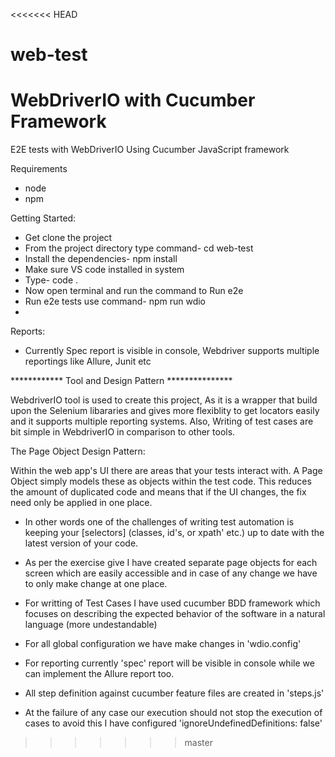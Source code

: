 <<<<<<< HEAD
# web-test
WebDriverIO with Cucumber Framework
=======

E2E tests with WebDriverIO Using Cucumber JavaScript framework

Requirements
- node
- npm 

Getting Started:
- Get clone the project 
- From the project directory type command-    cd web-test
- Install the dependencies-  npm install
- Make sure VS code installed in system
- Type- code .
- Now open terminal and run the command to Run e2e
- Run e2e tests use command-  npm run wdio
- 
 
Reports:
- Currently Spec report is visible in console, Webdriver supports multiple reportings like Allure, Junit etc


************ Tool and Design Pattern ***************

WebdriverIO tool is used to create this project, As it is a wrapper that build upon the Selenium libararies and gives more flexiblity to get locators easily and it supports multiple reporting systems. Also, Writing of test cases are bit simple in WebdriverIO in comparison to other tools.

The Page Object Design Pattern:

Within the web app's UI there are areas that your tests interact with. A Page Object simply models these as objects within the test code. This reduces the amount of duplicated code and means that if the UI changes, the fix need only be applied in one place. 

- In other words one of the challenges of writing test automation is keeping your [selectors] (classes, id's, or xpath' etc.) up to date with the latest version of your code. 

- As per the exercise give I have created separate page objects for each screen which are easily accessible and in case of any change we have to only make change at one place.

- For writting of Test Cases I have used cucumber BDD framework which focuses on describing the expected behavior of the software in a natural language (more undestandable)

- For all global configuration we have make changes in 'wdio.config' 

- For reporting currently 'spec' report will be visible in console while we can implement the Allure report too.

- All step definition against cucumber feature files are created in 'steps.js'

- At the failure of any case our execution should not stop the execution of cases to avoid this I have configured 'ignoreUndefinedDefinitions: false'

>>>>>>> master
